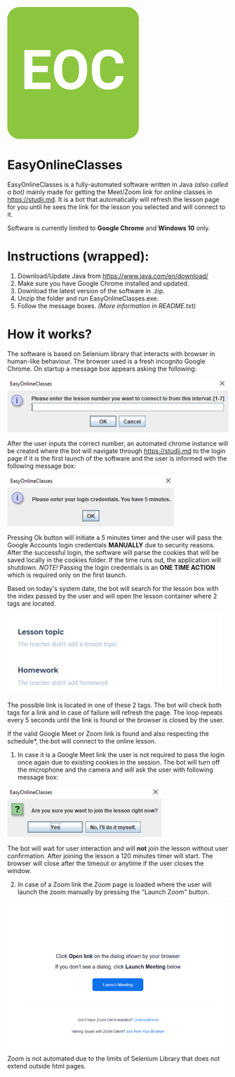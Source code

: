 ![Logo](logo.png)

# EasyOnlineClasses
EasyOnlineClasses is a fully-automated software written in Java *(also called a bot)* mainly made for getting the Meet/Zoom link for online classes in https://studii.md. It is a bot that automatically will refresh the lesson page for you until he sees the link for the 
lesson you selected and will connect to it.

Software is currently limited to **Google Chrome** and **Windows 10** only.

# Instructions (wrapped):
1. Download/Update Java from https://www.java.com/en/download/
2. Make sure you have Google Chrome installed and updated.
3. Download the latest version of the software in .zip.
4. Unzip the folder and run EasyOnlineClasses.exe.
5. Follow the message boxes.
*(More information in README.txt)*

# How it works?
The software is based on Selenium library that interacts with browser in human-like behaviour. The browser used is a fresh incognito Google Chrome.
On startup a message box appears asking the following:

![info1](infobox/info1.PNG)

After the user inputs the correct number, an automated chrome instance will be created where the bot will navigate through https://studii.md to the login page if it is the first launch of the software and the user is informed with the following message box:

![info2](infobox/info2.PNG)

Pressing Ok button will initiate a 5 minutes timer and the user will pass the Google Accounts login credentials **MANUALLY** due to security reasons. After the successful login, the software will parse the cookies that will be saved locally in the cookies folder. If the time runs out, the application will shutdown.
*NOTE!* Passing the login credentials is an **ONE TIME ACTION** which is required only on the first launch.

Based on today's system date, the bot will search for the lesson box with the index passed by the user and will open the lesson container where 2 <span> tags are located.

![info4](infobox/info4.PNG)

The possible link is located in one of these 2 <span> tags. The bot will check both tags for a link and in case of failure will refresh the page. The loop repeats every 5 seconds until the link is found or the browser is closed by the user.
  
If the valid Google Meet or Zoom link is found and also respecting the schedule*, the bot will connect to the online lesson.

1. In case it is a Google Meet link the user is not required to pass the login once again due to existing cookies in the session. The bot will turn off the microphone and the camera and will ask the user with following message box:

![info3](infobox/info3.PNG)

The bot will wait for user interaction and will **not** join the lesson without user confirmation. After joining the lesson a 120 minutes timer will start. The browser will close after the timeout or anytime if the user closes the window.

2. In case of a Zoom link the Zoom page is loaded where the user will launch the zoom manually by pressing the "Launch Zoom" button.

![info5](infobox/info5.PNG)

Zoom is not automated due to the limits of Selenium Library that does not extend outside html pages.
